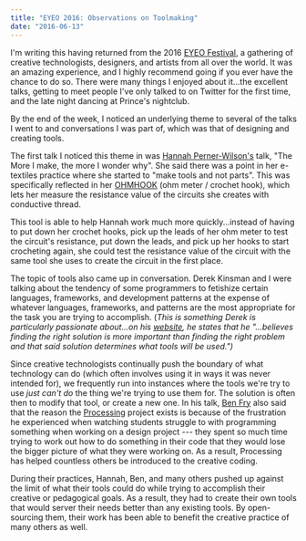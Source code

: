 ```yaml
---
title: "EYEO 2016: Observations on Toolmaking"
date: "2016-06-13"
---
```


I'm writing this having returned from the 2016 [EYEO Festival](http://eyeofestival.com/), a gathering of creative technologists, designers, and artists from all over the world. It was an amazing experience, and I highly recommend going if you ever have the chance to do so. There were many things I enjoyed about it...the excellent talks, getting to meet people I've only talked to on Twitter for the first time, and the late night dancing at Prince's nightclub.

By the end of the week, I noticed an underlying theme to several of the talks I went to and conversations I was part of, which was that of designing and creating tools.

The first talk I noticed this theme in was [Hannah Perner-Wilson's](http://www.plusea.at/) talk, "The More I make, the more I wonder why". She said there was a point in her e-textiles practice where she started to "make tools and not parts". This was specifically reflected in her [OHMHOOK](http://www.kobakant.at/DIY/?p=6043) (ohm meter / crochet hook), which lets her measure the resistance value of the circuits she creates with conductive thread.

This tool is able to help Hannah work much more quickly...instead of having to put down her crochet hooks, pick up the leads of her ohm meter to test the circuit's resistance, put down the leads, and pick up her hooks to start crocheting again, she could test the resistance value of the circuit with the same tool she uses to create the circuit in the first place.

The topic of tools also came up in conversation. Derek Kinsman and I were talking about the tendency of some programmers to fetishize certain languages, frameworks, and development patterns at the expense of whatever languages, frameworks, and patterns are the most appropriate for the task you are trying to accomplish. (*This is something Derek is particularly passionate about...on his [website](http://derekkinsman.com/), he states that he  "...believes finding the right solution is more important than finding the right problem and that said solution determines what tools will be used.")*

Since creative technologists continually push the boundary of what technology can do (which often involves using it in ways it was never intended for), we frequently run into instances where the tools we're try to use *just can't do* the thing we're trying to use them for. The solution is often then to modify that tool, or create a new one. In his talk, [Ben Fry](http://www.benfry.com/) also said that the reason the [Processing](https://processing.org/) project exists is because of the frustration he experienced when watching students struggle to with programming something when working on a design project --- they spent so much time trying to work out how to do something in their code that they would lose the bigger picture of what they were working on. As a result, Processing has helped countless others be introduced to the creative coding.

During their practices, Hannah, Ben, and many others pushed up against the limit of what their tools could do while trying to accomplish their creative or pedagogical goals. As a result, they had to create their own tools that would server their needs better than any existing tools. By open-sourcing them, their work has been able to benefit the creative practice of many others as well.
